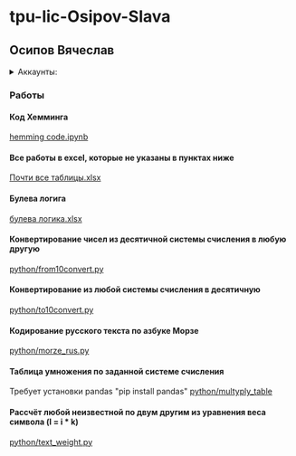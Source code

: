 # tpu-lic-Osipov-Slava
## Осипов Вячеслав

<details><summary>Аккаунты:</summary>
1.[wordpress](https://nightskumbry.wordpress.com/)
1.[openprocessing](https://openprocessing.org/user/344087)
1.[codepen](https://codepen.io/NightSkumbry/pen/YzLmOGW)
</details>

### Работы
#### Код Хемминга
[hemming code.ipynb](https://github.com/NightSkymbry/tpu-lic-Osipov-Slava/blob/main/hemming%20code.ipynb)

#### Все работы в excel, которые не указаны в пунктах ниже
[Почти все таблицы.xlsx](https://github.com/NightSkymbry/tpu-lic-Osipov-Slava/blob/main/%D0%9F%D0%BE%D1%87%D1%82%D0%B8%20%D0%B2%D1%81%D0%B5%20%D1%82%D0%B0%D0%B1%D0%BB%D0%B8%D1%86%D1%8B.xlsx)

#### Булева логига
[булева логика.xlsx](https://github.com/NightSkymbry/tpu-lic-Osipov-Slava/blob/main/%D0%B1%D1%83%D0%BB%D0%B5%D0%B2%D0%B0%20%D0%BB%D0%BE%D0%B3%D0%B8%D0%BA%D0%B0.xlsx)

#### Конвертирование чисел из десятичной системы счисления в любую другую
[python/from10convert.py](https://github.com/NightSkymbry/tpu-lic-Osipov-Slava/blob/main/python/from10convert.py)

#### Конвертирование из любой системы счисления в десятичную
[python/to10convert.py](https://github.com/NightSkymbry/tpu-lic-Osipov-Slava/blob/main/python/to10convert.py)

#### Кодирование русского текста по азбуке Морзе
[python/morze_rus.py](https://github.com/NightSkymbry/tpu-lic-Osipov-Slava/blob/main/python/morze_rus.py)

#### Таблица умножения по заданной системе счисления
Требует установки pandas "pip install pandas"
[python/multyply_table](https://github.com/NightSkymbry/tpu-lic-Osipov-Slava/blob/main/python/multyply_table.py)

#### Рассчёт любой неизвестной по двум другим из уравнения веса символа (I = i * k)
[python/text_weight.py](https://github.com/NightSkymbry/tpu-lic-Osipov-Slava/blob/main/python/text_weight.py)
